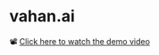 # vahan.ai


📽️ [Click here to watch the demo video](https://drive.google.com/file/d/19MtBxa8fN1Wtgjlbnz4qm3ezvOGbi8Kl/view?usp=sharing)
